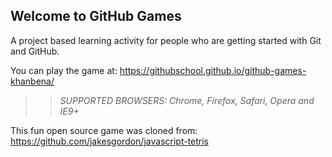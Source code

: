 ## Welcome to GitHub Games

A project based learning activity for people who are getting started with Git and GitHub.

You can play the game at: https://githubschool.github.io/github-games-khanbena/

>> _*SUPPORTED BROWSERS*: Chrome, Firefox, Safari, Opera and IE9+_

This fun open source game was cloned from: https://github.com/jakesgordon/javascript-tetris
